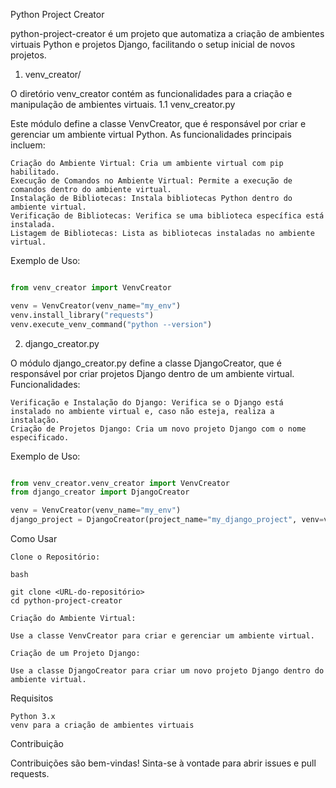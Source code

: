 Python Project Creator

python-project-creator é um projeto que automatiza a criação de ambientes virtuais Python e projetos Django, facilitando o setup inicial de novos projetos.




1. venv_creator/

O diretório venv_creator contém as funcionalidades para a criação e manipulação de ambientes virtuais.
1.1 venv_creator.py

Este módulo define a classe VenvCreator, que é responsável por criar e gerenciar um ambiente virtual Python. As funcionalidades principais incluem:

    Criação do Ambiente Virtual: Cria um ambiente virtual com pip habilitado.
    Execução de Comandos no Ambiente Virtual: Permite a execução de comandos dentro do ambiente virtual.
    Instalação de Bibliotecas: Instala bibliotecas Python dentro do ambiente virtual.
    Verificação de Bibliotecas: Verifica se uma biblioteca específica está instalada.
    Listagem de Bibliotecas: Lista as bibliotecas instaladas no ambiente virtual.
    
Exemplo de Uso:

```python

from venv_creator import VenvCreator

venv = VenvCreator(venv_name="my_env")
venv.install_library("requests")
venv.execute_venv_command("python --version")

```



2. django_creator.py

O módulo django_creator.py define a classe DjangoCreator, que é responsável por criar projetos Django dentro de um ambiente virtual.
Funcionalidades:

    Verificação e Instalação do Django: Verifica se o Django está instalado no ambiente virtual e, caso não esteja, realiza a instalação.
    Criação de Projetos Django: Cria um novo projeto Django com o nome especificado.

Exemplo de Uso:

```python

from venv_creator.venv_creator import VenvCreator
from django_creator import DjangoCreator

venv = VenvCreator(venv_name="my_env")
django_project = DjangoCreator(project_name="my_django_project", venv=venv)

```



Como Usar

    Clone o Repositório:

    bash

    git clone <URL-do-repositório>
    cd python-project-creator

    Criação do Ambiente Virtual:

    Use a classe VenvCreator para criar e gerenciar um ambiente virtual.

    Criação de um Projeto Django:

    Use a classe DjangoCreator para criar um novo projeto Django dentro do ambiente virtual.

Requisitos

    Python 3.x
    venv para a criação de ambientes virtuais

Contribuição

Contribuições são bem-vindas! Sinta-se à vontade para abrir issues e pull requests.